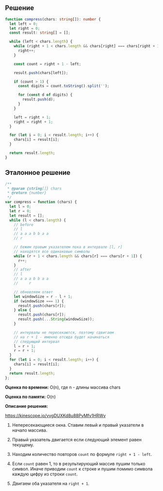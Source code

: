 ## Решение

```typescript
function compress(chars: string[]): number {
  let left = 0;
  let right = 0;
  const result: string[] = [];

  while (left < chars.length) {
    while (right + 1 < chars.length && chars[right] === chars[right + 1]) {
      right++;
    }

    const count = right + 1 - left;

    result.push(chars[left]);

    if (count > 1) {
      const digits = count.toString().split('');

      for (const d of digits) {
        result.push(d);
      }
    }

    left = right + 1;
    right = right + 1;
  }

  for (let i = 0; i < result.length; i++) {
    chars[i] = result[i];
  }

  return result.length;
}
```

## Эталонное решение

```javascript
/**
 * @param {string[]} chars
 * @return {number}
 */
var compress = function (chars) {
  let l = 0;
  let r = 0;
  let result = [];
  while (l < chars.length) {
    // before
    // l
    // a a a b b a a
    // r

    // бежим правым указателем пока в интервале [l, r]
    // находятся все одинаковые символы
    while (r + 1 < chars.length && chars[r] === chars[r + 1]) {
      r++;
    }
    // after
    // l
    // a a a b b a a
    //     r

    // обновляем ответ
    let windowSize = r - l + 1;
    if (windowSize === 1) {
      result.push(chars[r]);
    } else {
      result.push(chars[r]);
      result.push(...String(windowSize));
    }

    // интервалы не пересекаются, поэтому сдвигаем
    // на r + 1 - именно отсюда будет начинаться
    // следующий интервал
    l = r + 1;
    r = r + 1;
  }
  for (let i = 0; i < result.length; i++) {
    chars[i] = result[i];
  }
  return result.length;
};
```

**Оценка по времени:** O(n), где n - длины массива chars

**Оценка по памяти:** O(n)

**Описание решения:**

https://kinescope.io/vvgDUXKd8u88PyMfv1HRWv

1. Непересекающиеся окна. Ставим левый и правый указатели в начало массива.

2. Правый указатель двигается если следующий элемент равен текущему.

3. Находим количество повторов `count` по формуле `right + 1 - left`.

4. Если `count` равен 1, то в результирующий массив пушим только символ. Иначе приводим `count` к строке и пушим помимо символа каждую цифру из строки `count`.

5. Двигаем оба указателя на `right + 1`.
